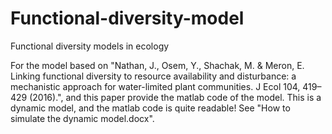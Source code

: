 # Functional-diversity-model
Functional diversity models in ecology

For the model based on "Nathan, J., Osem, Y., Shachak, M. & Meron, E. Linking functional diversity to resource availability and disturbance: a mechanistic approach for water-limited plant communities. J Ecol 104, 419–429 (2016).", and this paper provide the matlab code of the model. This is a dynamic model, and the matlab code is quite readable! See "How to simulate  the dynamic model.docx". 

